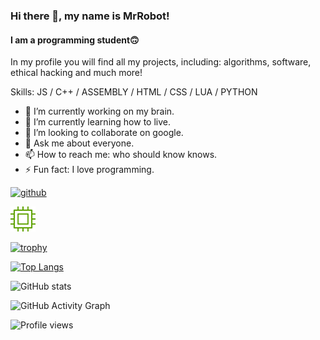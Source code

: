 ### Hi there 👋, my name is MrRobot!
#### I am a programming student🙃
In my profile you will find all my projects, including: algorithms, software, ethical hacking and much more!

Skills: JS / C++ / ASSEMBLY / HTML / CSS / LUA / PYTHON

- 🔭 I’m currently working on my brain. 
- 🌱 I’m currently learning how to live. 
- 👯 I’m looking to collaborate on google. 
- 💬 Ask me about everyone. 
- 📫 How to reach me: who should know knows. 
- ⚡ Fun fact: I love programming. 


[<img src='https://cdn.jsdelivr.net/npm/simple-icons@3.0.1/icons/github.svg' alt='github' height='40'>](https://github.com/MrRobotHelliot)  

<a href='https://docs.github.com/en/developers'><img src='https://raw.githubusercontent.com/acervenky/animated-github-badges/master/assets/devbadge.gif' width='40' height='40'></a> 

[![trophy](https://github-profile-trophy.vercel.app/?username=MrRobotHelliot)](https://github.com/ryo-ma/github-profile-trophy)

[![Top Langs](https://github-readme-stats.vercel.app/api/top-langs/?username=MrRobotHelliot)](https://github.com/anuraghazra/github-readme-stats)

![GitHub stats](https://github-readme-stats.vercel.app/api?username=MrRobotHelliot&show_icons=true)  

![GitHub Activity Graph](https://activity-graph.herokuapp.com/graph?username=MrRobotHelliot)  

![Profile views](https://gpvc.arturio.dev/MrRobotHelliot)
